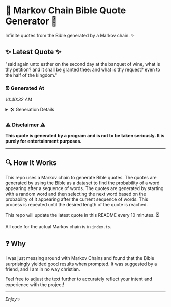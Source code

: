 # 📖 Markov Chain Bible Quote Generator 📖

Infinite quotes from the Bible generated by a Markov chain. ✨

## ✨ Latest Quote ✨
"said again unto esther on the second day at the banquet of wine, what is thy petition? and it shall be granted thee: and what is thy request? even to the half of the kingdom."

### ⏰ Generated At
*10:40:32 AM*

<details>
    <summary>🛠️ Generation Details</summary>
    <p>
        <strong>🌱 Seed:</strong> said<br>
        <strong>🔄 Iterations:</strong> 34<br>
        <strong>📜 Context History:</strong><br>[ said ]: again<br>[ said, again ]: unto<br>[ said, again, unto ]: esther<br>[ said, again, unto, esther ]: on<br>[ said, again, unto, esther, on ]: the<br>[ said, again, unto, esther, on, the ]: second<br>[ again, unto, esther, on, the, second ]: day<br>[ unto, esther, on, the, second, day ]: at<br>[ esther, on, the, second, day, at ]: the<br>[ on, the, second, day, at, the ]: banquet<br>[ the, second, day, at, the, banquet ]: of<br>[ second, day, at, the, banquet, of ]: wine,<br>[ day, at, the, banquet, of, wine, ]: what<br>[ at, the, banquet, of, wine,, what ]: is<br>[ the, banquet, of, wine,, what, is ]: thy<br>[ banquet, of, wine,, what, is, thy ]: petition?<br>[ of, wine,, what, is, thy, petition? ]: and<br>[ wine,, what, is, thy, petition?, and ]: it<br>[ what, is, thy, petition?, and, it ]: shall<br>[ is, thy, petition?, and, it, shall ]: be<br>[ thy, petition?, and, it, shall, be ]: granted<br>[ petition?, and, it, shall, be, granted ]: thee:<br>[ and, it, shall, be, granted, thee: ]: and<br>[ it, shall, be, granted, thee:, and ]: what<br>[ shall, be, granted, thee:, and, what ]: is<br>[ be, granted, thee:, and, what, is ]: thy<br>[ granted, thee:, and, what, is, thy ]: request?<br>[ thee:, and, what, is, thy, request? ]: even<br>[ and, what, is, thy, request?, even ]: to<br>[ what, is, thy, request?, even, to ]: the<br>[ is, thy, request?, even, to, the ]: half<br>[ thy, request?, even, to, the, half ]: of<br>[ request?, even, to, the, half, of ]: the<br>[ even, to, the, half, of, the ]: kingdom.<br>
    </p>
</details>

### ⚠️ Disclaimer ⚠️
**This quote is generated by a program and is not to be taken seriously. It is purely for entertainment purposes.**

---

## 🔍 How It Works

This repo uses a Markov chain to generate Bible quotes. The quotes are generated by using the Bible as a dataset to find the probability of a word appearing after a sequence of words. The quotes are generated by starting with a random word and then selecting the next word based on the probability of it appearing after the current sequence of words. This process is repeated until the desired length of the quote is reached.

This repo will update the latest quote in this README every 10 minutes. ⏳

All code for the actual Markov chain is in `index.ts`.

## ❓ Why

I was just messing around with Markov Chains and found that the Bible surprisingly yielded good results when prompted. 
It was suggested by a friend, and I am in no way christian.

Feel free to adjust the text further to accurately reflect your intent and experience with the project!

---

*Enjoy*✨
